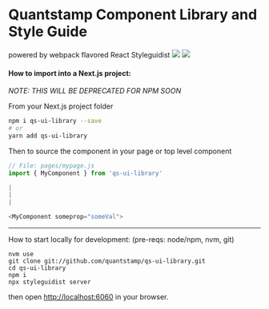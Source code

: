 # Quantstamp Component Library and Style Guide
powered by webpack flavored React Styleguidist
![](https://quantstamp.com/assets/logo-website-dc3b71626c62e8a01d8767a293e104e968c43940060c9a0f7ca2d5e258c29def.svg)
![](https://d3vv6lp55qjaqc.cloudfront.net/items/0U313M3L0p120g2Y1y3J/Image%202016-04-12%20at%207.25.03%20PM.png)

#### How to import into a Next.js project:

*NOTE: THIS WILL BE DEPRECATED FOR NPM SOON*

From your Next.js project folder
```bash
npm i qs-ui-library --save
# or
yarn add qs-ui-library
```

Then to source the component in your page or top level component
```js
// File: pages/mypage.js
import { MyComponent } from 'qs-ui-library'

|
|
|

<MyComponent someprop="someVal">
```

------------

How to start locally for development:
(pre-reqs: node/npm, nvm, git)
```
nvm use
git clone git://github.com/quantstamp/qs-ui-library.git
cd qs-ui-library
npm i
npx styleguidist server
```

then open [http://localhost:6060](http://localhost:6060) in your browser.


